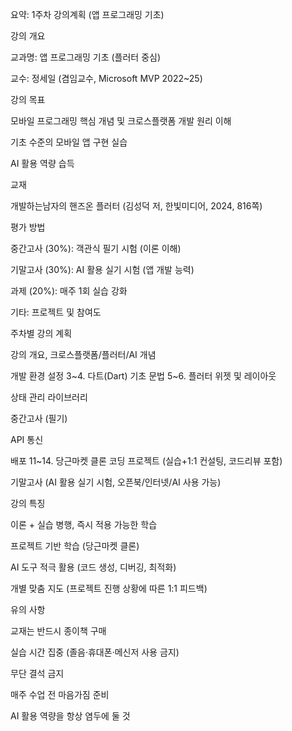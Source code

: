 요약: 1주차 강의계획 (앱 프로그래밍 기초)

강의 개요

교과명: 앱 프로그래밍 기초 (플러터 중심)

교수: 정세일 (겸임교수, Microsoft MVP 2022~25)

강의 목표

모바일 프로그래밍 핵심 개념 및 크로스플랫폼 개발 원리 이해

기초 수준의 모바일 앱 구현 실습

AI 활용 역량 습득

교재

개발하는남자의 핸즈온 플러터 (김성덕 저, 한빛미디어, 2024, 816쪽)

평가 방법

중간고사 (30%): 객관식 필기 시험 (이론 이해)

기말고사 (30%): AI 활용 실기 시험 (앱 개발 능력)

과제 (20%): 매주 1회 실습 강화

기타: 프로젝트 및 참여도

주차별 강의 계획

강의 개요, 크로스플랫폼/플러터/AI 개념

개발 환경 설정
3~4. 다트(Dart) 기초 문법
5~6. 플러터 위젯 및 레이아웃

상태 관리 라이브러리

중간고사 (필기)

API 통신

배포
11~14. 당근마켓 클론 코딩 프로젝트 (실습+1:1 컨설팅, 코드리뷰 포함)

기말고사 (AI 활용 실기 시험, 오픈북/인터넷/AI 사용 가능)

강의 특징

이론 + 실습 병행, 즉시 적용 가능한 학습

프로젝트 기반 학습 (당근마켓 클론)

AI 도구 적극 활용 (코드 생성, 디버깅, 최적화)

개별 맞춤 지도 (프로젝트 진행 상황에 따른 1:1 피드백)

유의 사항

교재는 반드시 종이책 구매

실습 시간 집중 (졸음·휴대폰·메신저 사용 금지)

무단 결석 금지

매주 수업 전 마음가짐 준비

AI 활용 역량을 항상 염두에 둘 것
